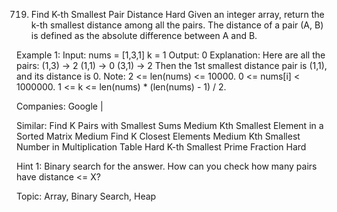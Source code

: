 719. Find K-th Smallest Pair Distance
Hard
Given an integer array, return the k-th smallest distance among all the pairs. The distance of a pair (A, B) is defined as the absolute difference between A and B.

Example 1:
Input:
nums = [1,3,1]
k = 1
Output: 0 
Explanation:
Here are all the pairs:
(1,3) -> 2
(1,1) -> 0
(3,1) -> 2
Then the 1st smallest distance pair is (1,1), and its distance is 0.
Note:
2 <= len(nums) <= 10000.
0 <= nums[i] < 1000000.
1 <= k <= len(nums) * (len(nums) - 1) / 2.

Companies: Google |

Similar: 
Find K Pairs with Smallest Sums Medium
Kth Smallest Element in a Sorted Matrix Medium
Find K Closest Elements Medium
Kth Smallest Number in Multiplication Table Hard
K-th Smallest Prime Fraction Hard

Hint 1:
Binary search for the answer. How can you check how many pairs have distance <= X?

Topic: Array, Binary Search, Heap
